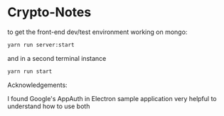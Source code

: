 # Crypto-Notes


to get the front-end dev/test environment working on mongo:
```sh
yarn run server:start
```
and in a second terminal instance

```sh
yarn run start
```

Acknowledgements:


I found Google's AppAuth in Electron sample application very helpful to understand how to use both